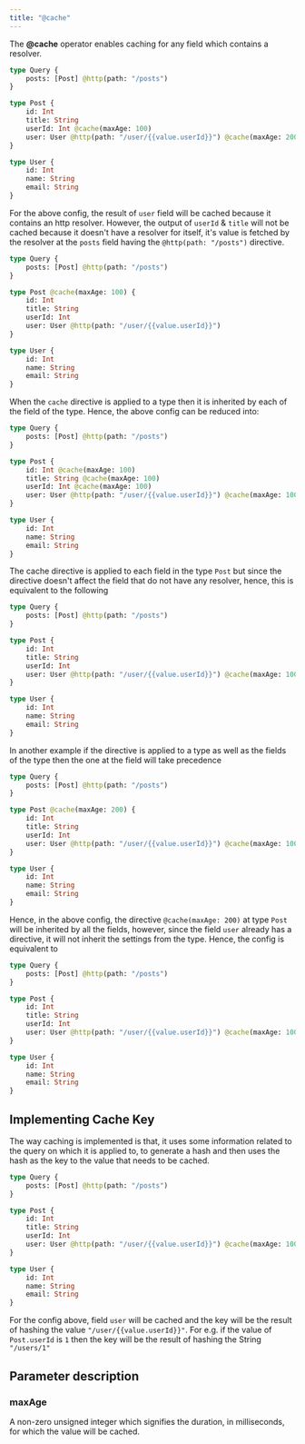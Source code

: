 ```yaml
---
title: "@cache"
---
```


The **@cache** operator enables caching for any field which contains a resolver.

```graphql
type Query {
    posts: [Post] @http(path: "/posts")
}

type Post {
    id: Int
    title: String
    userId: Int @cache(maxAge: 100)
    user: User @http(path: "/user/{{value.userId}}") @cache(maxAge: 200)
}

type User {
    id: Int
    name: String
    email: String
}
```

For the above config, the result of `user` field will be cached because it contains an http resolver. However, the output of `userId` & `title` will not be cached because it doesn't have a resolver for itself, it's value is fetched by the resolver at the `posts` field having the `@http(path: "/posts")` directive.

```graphql
type Query {
    posts: [Post] @http(path: "/posts")
}

type Post @cache(maxAge: 100) {
    id: Int
    title: String
    userId: Int
    user: User @http(path: "/user/{{value.userId}}")
}

type User {
    id: Int
    name: String
    email: String
}
```

When the `cache` directive is applied to a type then it is inherited by each of the field of the type. Hence, the above config can be reduced into:

```graphql
type Query {
    posts: [Post] @http(path: "/posts")
}

type Post {
    id: Int @cache(maxAge: 100)
    title: String @cache(maxAge: 100)
    userId: Int @cache(maxAge: 100)
    user: User @http(path: "/user/{{value.userId}}") @cache(maxAge: 100)
}

type User {
    id: Int
    name: String
    email: String
}
```

The cache directive is applied to each field in the type `Post` but since the directive doesn't affect the field that do not have any resolver, hence, this is equivalent to the following

```graphql
type Query {
    posts: [Post] @http(path: "/posts")
}

type Post {
    id: Int
    title: String
    userId: Int
    user: User @http(path: "/user/{{value.userId}}") @cache(maxAge: 100)
}

type User {
    id: Int
    name: String
    email: String
}
```

In another example if the directive is applied to a type as well as the fields of the type then the one at the field will take precedence

```graphql
type Query {
    posts: [Post] @http(path: "/posts")
}

type Post @cache(maxAge: 200) {
    id: Int
    title: String
    userId: Int
    user: User @http(path: "/user/{{value.userId}}") @cache(maxAge: 100)
}

type User {
    id: Int
    name: String
    email: String
}
```

Hence, in the above config, the directive `@cache(maxAge: 200)` at type `Post` will be inherited by all the fields, however, since the field `user` already has a directive, it will not inherit the settings from the type. Hence, the config is equivalent to

```graphql
type Query {
    posts: [Post] @http(path: "/posts")
}

type Post {
    id: Int
    title: String
    userId: Int
    user: User @http(path: "/user/{{value.userId}}") @cache(maxAge: 100)
}

type User {
    id: Int
    name: String
    email: String
}
```

## Implementing Cache Key

The way caching is implemented is that, it uses some information related to the query on which it is applied to, to generate a hash and then uses the hash as the key to the value that needs to be cached.

```graphql
type Query {
    posts: [Post] @http(path: "/posts")
}

type Post {
    id: Int
    title: String
    userId: Int
    user: User @http(path: "/user/{{value.userId}}") @cache(maxAge: 100)
}

type User {
    id: Int
    name: String
    email: String
}
```

For the config above, field `user` will be cached and the key will be the result of hashing the value `"/user/{{value.userId}}"`. For e.g. if the value of `Post.userId` is `1` then the key will be the result of hashing the String `"/users/1"`

## Parameter description

### maxAge

A non-zero unsigned integer which signifies the duration, in milliseconds, for which the value will be cached.